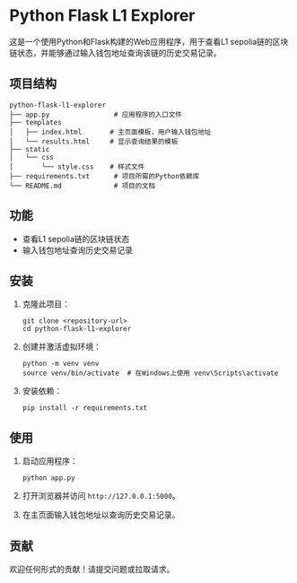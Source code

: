# Python Flask L1 Explorer

这是一个使用Python和Flask构建的Web应用程序，用于查看L1 sepolia链的区块链状态，并能够通过输入钱包地址查询该链的历史交易记录。

## 项目结构

```
python-flask-l1-explorer
├── app.py                # 应用程序的入口文件
├── templates
│   ├── index.html       # 主页面模板，用户输入钱包地址
│   └── results.html     # 显示查询结果的模板
├── static
│   └── css
│       └── style.css    # 样式文件
├── requirements.txt      # 项目所需的Python依赖库
└── README.md             # 项目的文档
```

## 功能

- 查看L1 sepolia链的区块链状态
- 输入钱包地址查询历史交易记录

## 安装

1. 克隆此项目：
   ```
   git clone <repository-url>
   cd python-flask-l1-explorer
   ```

2. 创建并激活虚拟环境：
   ```
   python -m venv venv
   source venv/bin/activate  # 在Windows上使用 venv\Scripts\activate
   ```

3. 安装依赖：
   ```
   pip install -r requirements.txt
   ```

## 使用

1. 启动应用程序：
   ```
   python app.py
   ```

2. 打开浏览器并访问 `http://127.0.0.1:5000`。

3. 在主页面输入钱包地址以查询历史交易记录。

## 贡献

欢迎任何形式的贡献！请提交问题或拉取请求。